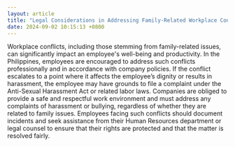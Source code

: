 ```yaml
---
layout: article
title: "Legal Considerations in Addressing Family-Related Workplace Conflicts"
date: 2024-09-02 10:15:13 +0800
---
```


<p>Workplace conflicts, including those stemming from family-related issues, can significantly impact an employee's well-being and productivity. In the Philippines, employees are encouraged to address such conflicts professionally and in accordance with company policies. If the conflict escalates to a point where it affects the employee’s dignity or results in harassment, the employee may have grounds to file a complaint under the Anti-Sexual Harassment Act or related labor laws. Companies are obliged to provide a safe and respectful work environment and must address any complaints of harassment or bullying, regardless of whether they are related to family issues. Employees facing such conflicts should document incidents and seek assistance from their Human Resources department or legal counsel to ensure that their rights are protected and that the matter is resolved fairly.</p>